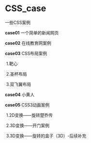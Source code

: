 # CSS_case
一些CSS案例

**case01**     一个简单的新闻网页

**case02**      在线教育网案例

**case03**      CSS布局案例

​			1.靶心

​			2.圣杯布局

​			3.双飞翼布局

**case04**        小黄人

**case05**         CSS3动画案例

​			1.2D变换——旋转楚乔传

​			2.3D变换——开门案例

​			3.3D变换——旋转的盒子（3D）-后续补充